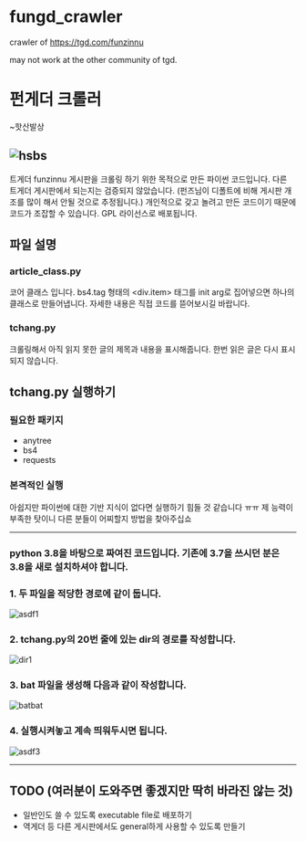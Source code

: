 # fungd_crawler
crawler of https://tgd.com/funzinnu

may not work at the other community of tgd.

# 펀게더 크롤러

~핫산발상

![hsbs](http://puu.sh/z0zZo/037402fb12.png)
---
트게더 funzinnu 게시판을 크롤링 하기 위한 목적으로 만든 파이썬 코드입니다.
다른 트게더 게시판에서 되는지는 검증되지 않았습니다.
(펀즈님이 디폴트에 비해 게시판 개조를 많이 해서 안될 것으로 추정됩니다.)
개인적으로 갖고 놀려고 만든 코드이기 때문에 코드가 조잡할 수 있습니다.
GPL 라이선스로 배포됩니다.

## 파일 설명

### article_class.py
코어 클래스 입니다. bs4.tag 형태의 <div.item> 태그를 init arg로 집어넣으면 하나의 클래스로 만들어냅니다.
자세한 내용은 직접 코드를 뜯어보시길 바랍니다.

### tchang.py
크롤링해서 아직 읽지 못한 글의 제목과 내용을 표시해줍니다. 한번 읽은 글은 다시 표시되지 않습니다.

## tchang.py 실행하기
### 필요한 패키지
* anytree
* bs4
* requests

### 본격적인 실행

아쉽지만 파이썬에 대한 기반 지식이 없다면 실행하기 힘들 것 같습니다 ㅠㅠ
제 능력이 부족한 탓이니 다른 분들이 어찌할지 방법을 찾아주십쇼

--------
### python 3.8을 바탕으로 짜여진 코드입니다. 기존에 3.7을 쓰시던 분은 3.8을 새로 설치하셔야 합니다.

### 1. 두 파일을 적당한 경로에 같이 둡니다.
![asdf1](https://i.imgur.com/ivAzbtX.png)

### 2. tchang.py의 20번 줄에 있는 dir의 경로를 작성합니다. 
![dir1](https://i.imgur.com/S8SQ5Yh.png)

### 3. bat 파일을 생성해 다음과 같이 작성합니다.
![batbat](https://i.imgur.com/LZLrvCj.png)

### 4. 실행시켜놓고 계속 띄워두시면 됩니다.
![asdf3](https://i.imgur.com/zJY90LV.png)

------
## TODO (여러분이 도와주면 좋겠지만 딱히 바라진 않는 것)

* 일반인도 쓸 수 있도록 executable file로 배포하기
* 역게더 등 다른 게시판에서도 general하게 사용할 수 있도록 만들기
